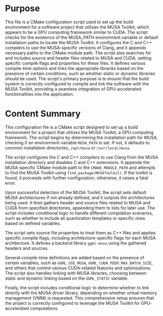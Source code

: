 # Purpose
This file is a CMake configuration script used to set up the build environment for a software project that utilizes the MUSA Toolkit, which appears to be a GPU computing framework similar to CUDA. The script checks for the existence of the MUSA_PATH environment variable or default installation paths to locate the MUSA Toolkit. It configures the C and C++ compilers to use the MUSA-specific versions of Clang, and it appends necessary paths to the CMake module path. The script also searches for and includes source and header files related to MUSA and CUDA, setting specific compile flags and properties for these files. It defines various compile-time options and links the appropriate libraries based on the presence of certain conditions, such as whether static or dynamic libraries should be used. The script's primary purpose is to ensure that the build system is correctly configured to compile and link the software with the MUSA Toolkit, providing a seamless integration of GPU-accelerated functionalities into the application.
# Content Summary
This configuration file is a CMake script designed to set up a build environment for a project that utilizes the MUSA Toolkit, a GPU computing framework. The script begins by determining the installation path for MUSA, checking if an environment variable `MUSA_PATH` is set. If not, it defaults to common installation directories, `/opt/musa` or `/usr/local/musa`.

The script configures the C and C++ compilers to use Clang from the MUSA installation directory and disables C and C++ extensions. It appends the MUSA-specific CMake module path to the `CMAKE_MODULE_PATH` and attempts to find the MUSA Toolkit using `find_package(MUSAToolkit)`. If the toolkit is found, it proceeds with further configuration; otherwise, it raises a fatal error.

Upon successful detection of the MUSA Toolkit, the script sets default MUSA architectures if not already defined, and it outputs the architectures being used. It then gathers header and source files related to MUSA and CUDA from specified directories, appending them to lists for later use. The script includes conditional logic to handle different compilation scenarios, such as whether to include all quantization templates or specific ones based on defined variables.

The script sets source file properties to treat them as C++ files and applies specific compile flags, including architecture-specific flags for each MUSA architecture. It defines a backend library `ggml-musa` using the gathered headers and sources.

Several compile-time definitions are added based on the presence of certain variables, such as `GGML_USE_MUSA`, `GGML_CUDA_PEER_MAX_BATCH_SIZE`, and others that control various CUDA-related features and optimizations. The script also handles linking with MUSA libraries, choosing between static and dynamic linking based on the `GGML_STATIC` variable.

Finally, the script includes conditional logic to determine whether to link directly with the MUSA driver library, depending on whether virtual memory management (VMM) is requested. This comprehensive setup ensures that the project is correctly configured to leverage the MUSA Toolkit for GPU-accelerated computations.
